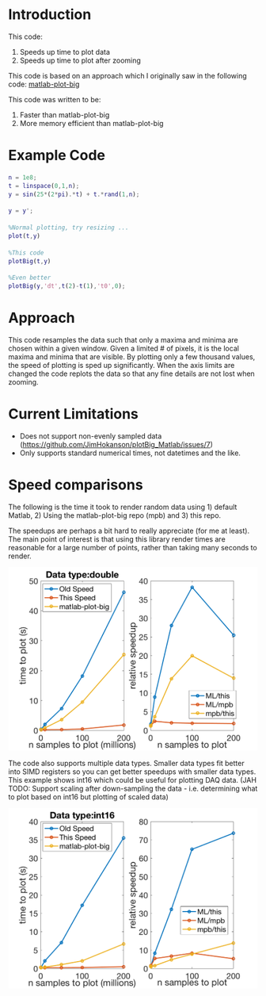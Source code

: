 # Introduction

This code:
1) Speeds up time to plot data
2) Speeds up time to plot after zooming

This code is based on an approach which I originally saw in the following code:
[matlab-plot-big](https://github.com/tuckermcclure/matlab-plot-big)

This code was written to be:
1) Faster than matlab-plot-big
2) More memory efficient than matlab-plot-big

# Example Code

```Matlab
n = 1e8;
t = linspace(0,1,n);
y = sin(25*(2*pi).*t) + t.*rand(1,n);

y = y';

%Normal plotting, try resizing ...
plot(t,y)

%This code
plotBig(t,y)

%Even better
plotBig(y,'dt',t(2)-t(1),'t0',0);
```

# Approach

This code resamples the data such that only a maxima and minima are chosen
within a given window. Given a limited # of pixels, it is the local maxima
and minima that are visible. By plotting only a few thousand values, the 
speed of plotting is sped up significantly. When the axis limits are 
changed the code replots the data so that any fine details are not lost
when zooming.

# Current Limitations

* Does not support non-evenly sampled data (https://github.com/JimHokanson/plotBig_Matlab/issues/7)
* Only supports standard numerical times, not datetimes and the like.

# Speed comparisons

The following is the time it took to render random data using 1) default Matlab, 2) Using the matlab-plot-big repo (mpb) and 3) this repo.

The speedups are perhaps a bit hard to really appreciate (for me at least). The main point of interest is that using this library render times are reasonable for a large number of points, rather than taking many seconds to render.

<p align="center"><img src="/documentation/speed1_double.png" alt="speed1_double" width="600"/></p>

The code also supports multiple data types. Smaller data types fit better into SIMD registers so you can get better speedups with smaller data types. This example shows int16 which could be useful for plotting DAQ data. (JAH TODO: Support scaling after down-sampling the data - i.e. determining what to plot based on int16 but plotting of scaled data)

<p align="center"><img src="/documentation/speed1_int16.png" alt="speed1_int16" width="600"/></p>
